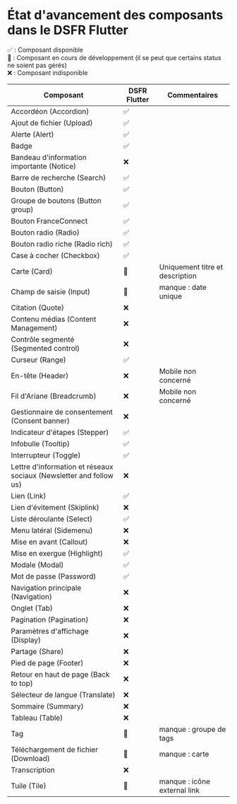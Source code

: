 # État d'avancement des composants dans le DSFR Flutter

✅ : Composant disponible  
🚧 : Composant en cours de développement (il se peut que certains status ne soient pas gérés)  
❌ : Composant indisponible  


| Composant                                                          | DSFR Flutter | Commentaires                    |
|--------------------------------------------------------------------|-------------|---------------------------------|
| Accordéon (Accordion)                                              | ✅          |                                 |
| Ajout de fichier (Upload)                                          | ✅          |                                 |
| Alerte (Alert)                                                     | ✅          |                                 |
| Badge                                                              | ✅          |                                 |
| Bandeau d'information importante (Notice)                          | ❌          |                                 |
| Barre de recherche (Search)                                        | ✅          |                                 |
| Bouton (Button)                                                    | ✅          |                                 |
| Groupe de boutons (Button group)                                   | ✅          |                                 |
| Bouton FranceConnect                                               | ✅          |                                 |
| Bouton radio (Radio)                                               | ✅          |                                 |
| Bouton radio riche (Radio rich)                                    | ✅          |                                 |
| Case à cocher (Checkbox)                                           | ✅          |                                 |
| Carte (Card)                                                       | 🚧          | Uniquement titre et description |
| Champ de saisie (Input)                                            | 🚧          | manque : date unique            |
| Citation (Quote)                                                   | ❌          |                                 |
| Contenu médias (Content Management)                                | ❌          |                                 |
| Contrôle segmenté (Segmented control)                              | ❌          |                                 |
| Curseur (Range)                                                    | ✅          |                                 |
| En-tête (Header)                                                   | ❌          | Mobile non concerné             |
| Fil d'Ariane (Breadcrumb)                                          | ❌          | Mobile non concerné             |
| Gestionnaire de consentement (Consent banner)                      | ❌          |                                 |
| Indicateur d'étapes (Stepper)                                      | ✅          |                                 |
| Infobulle (Tooltip)                                                | ✅          |                                 |
| Interrupteur (Toggle)                                              | ✅️          |                                 |
| Lettre d'information et réseaux sociaux (Newsletter and follow us) | ❌          |                                 |
| Lien (Link)                                                        | ✅          |                                 |
| Lien d'évitement (Skiplink)                                        | ❌          |                                 |
| Liste déroulante (Select)                                          | ✅          |                                 |
| Menu latéral (Sidemenu)                                            | ❌          |                                 |
| Mise en avant (Callout)                                            | ❌          |                                 |
| Mise en exergue (Highlight)                                        | ✅          |                                 |
| Modale (Modal)                                                     | ✅          |                                 |
| Mot de passe (Password)                                            | ✅          |                                 |
| Navigation principale (Navigation)                                 | ❌          |                                 |
| Onglet (Tab)                                                       | ❌          |                                 |
| Pagination (Pagination)                                            | ❌          |                                 |
| Paramètres d'affichage (Display)                                   | ❌          |                                 |
| Partage (Share)                                                    | ❌          |                                 |
| Pied de page (Footer)                                              | ❌          |                                 |
| Retour en haut de page (Back to top)                               | ❌          |                                 |
| Sélecteur de langue (Translate)                                    | ❌          |                                 |
| Sommaire (Summary)                                                 | ❌          |                                 |
| Tableau (Table)                                                    | ❌          |                                 |
| Tag                                                                | 🚧          | manque : groupe de tags         |
| Téléchargement de fichier (Download)                               | 🚧          | manque : carte                  |
| Transcription                                                      | ❌          |                                 |
| Tuile (Tile)                                                       | 🚧          | manque : icône external link    |
